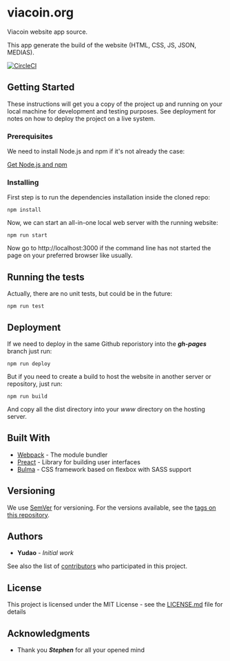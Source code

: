 # viacoin.org

Viacoin website app source.

This app generate the build of the website (HTML, CSS, JS, JSON, MEDIAS).

[![CircleCI](https://circleci.com/gh/viacoin/app.viacoin.org/tree/master.svg?style=svg)](https://circleci.com/gh/viacoin/app.viacoin.org/tree/master)

## Getting Started

These instructions will get you a copy of the project up and running on your local machine for development and testing purposes. See deployment for notes on how to deploy the project on a live system.

### Prerequisites

We need to install Node.js and npm if it's not already the case:

[Get Node.js and npm](https://www.npmjs.com/get-npm)

### Installing

First step is to run the dependencies installation inside the cloned repo:

```
npm install
```

Now, we can start an all-in-one local web server with the running website:

```
npm run start
```

Now go to http://localhost:3000 if the command line has not started the page on your preferred browser like usually.

## Running the tests

Actually, there are no unit tests, but could be in the future:

```
npm run test
```

## Deployment

If we need to deploy in the same Github reporistory into the **_gh-pages_** branch just run:

```
npm run deploy
```

But if you need to create a build to host the website in another server or repository, just run:

```
npm run build
```

And copy all the dist directory into your _www_ directory on the hosting server.

## Built With

* [Webpack](https://webpack.js.org/) - The module bundler
* [Preact](https://preactjs.com/) - Library for building user interfaces
* [Bulma](https://bulma.io/) - CSS framework based on flexbox with SASS support

## Versioning

We use [SemVer](http://semver.org/) for versioning. For the versions available, see the [tags on this repository](https://github.com/viacoin/app.viacoin.org.git/tags).

## Authors

* **Yudao** - *Initial work*

See also the list of [contributors](https://github.com/viacoin/app.viacoin.org.git/contributors) who participated in this project.

## License

This project is licensed under the MIT License - see the [LICENSE.md](LICENSE.md) file for details

## Acknowledgments

* Thank you **_Stephen_** for all your opened mind
